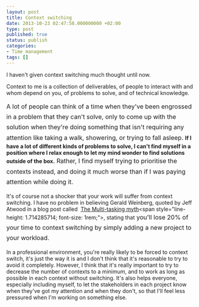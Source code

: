 ```yaml
---
layout: post
title: Context switching
date: 2013-10-23 02:47:58.000000000 +02:00
type: post
published: true
status: publish
categories:
- Time management
tags: []
---
```

I haven't given context switching much thought until now.

Context to me is a collection of deliverables, of people to interact with and whom depend on you, of problems to solve, and of technical knowledge.

<span style="line-height: 1.714285714; font-size: 1rem;">A lot of people can think of a time when they've been engrossed in a problem that they can't solve, only to come up with the solution when they're doing something that isn't requiring any attention like taking a walk, showering, or trying to fall asleep. </span>**If I have a lot of different kinds of problems to solve, I can't find myself in a position where I relax enough to let my mind wonder to find solutions outside of the box.**<span style="line-height: 1.714285714; font-size: 1rem;"> Rather, I find myself trying to prioritise the contexts instead, and doing it much worse than if I was paying attention while doing it.</span>

It's of course not a shocker that your work will suffer from context switching. I have no problem in believing Gerald Weinberg, quoted by Jeff Atwood in a blog post called  [The Multi-tasking myth](http://www.codinghorror.com/blog/2006/09/the-multi-tasking-myth.html "http://www.codinghorror.com/blog/2006/09/the-multi-tasking-myth.html")<span style="line-height: 1.714285714; font-size: 1rem;">, stating that</span><span style="line-height: 1.714285714; font-size: 1rem;"> </span><span style="line-height: 1.714285714; font-size: 1rem;">you'll lose 20% of your time to context switching by simply adding a new project to your workload. </span>

In a professional environment, you're really likely to be forced to context switch, it's just the way it is and I don't think that it's reasonable to try to avoid it completely. However, I think that it's really important to try to decrease the number of contexts to a minimum, and to work as long as possible in each context without switching. It's also helps everyone, especially including myself, to let the stakeholders in each project know when they've got my attention and when they don't, so that I'll feel less pressured when I'm working on something else.